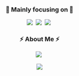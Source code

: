 <h3 align="center">🎯 Mainly focusing on 🎯</h3>
<p align="center">
  <img src="https://img.shields.io/badge/Javascript-F7DF1D?style=flat-square&logo=javascript&logoColor=white"/></a>&nbsp
  <img src="https://img.shields.io/badge/Typescript-007ACC.svg?style=flat-square&logo=typescript&logoColor=white"/>&nbsp
  <img src="https://img.shields.io/badge/React-20232a?style=flat-square&logo=React&logoColor=#5bccea"/></a>&nbsp
</p>


<h3 align="center"> ⚡️ About Me ⚡️ </h3>
<p align="center">
  <a href="https://haksik.tistory.com/"><img src="https://img.shields.io/badge/-Tech%20Blog-ff5a4a?style=flat-square&logo=Tistory&logoColor=white&link=https://haksik.tistory.com/"/></a>&nbsp
</p>

<p align="center">
  <a href="https://hits.seeyoufarm.com"><img src="https://hits.seeyoufarm.com/api/count/incr/badge.svg?url=https%3A%2F%2Fgithub.com%2Fjoonsun1006&count_bg=%2379C83D&title_bg=%23555555&icon=&icon_color=%23E7E7E7&title=hits&edge_flat=false"/></a>
</p>
